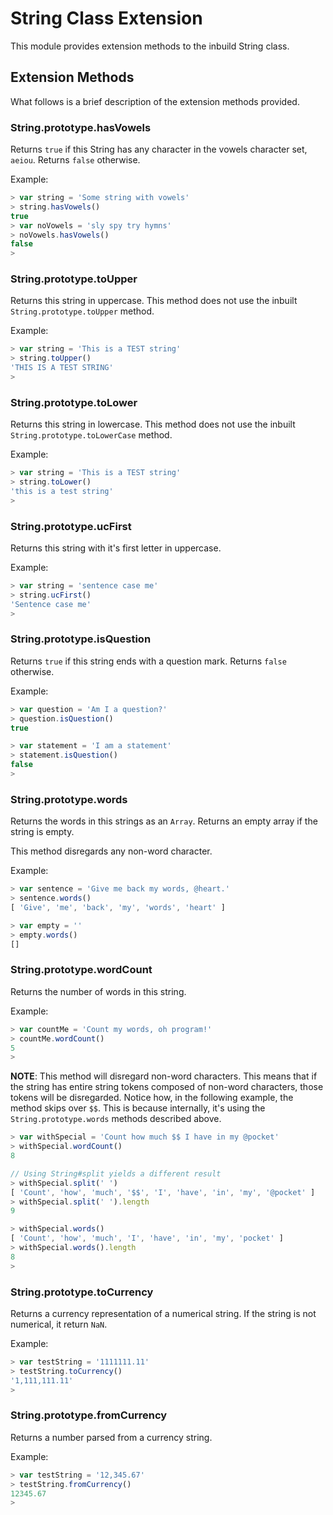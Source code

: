 # String Class Extension

This module provides extension methods to the inbuild String class.

## Extension Methods
What follows is a brief description of the extension methods provided.

### String.prototype.hasVowels
Returns `true` if this String has any character in the vowels character set, `aeiou`.
Returns `false` otherwise.

Example:

```javascript
> var string = 'Some string with vowels'
> string.hasVowels()
true
> var noVowels = 'sly spy try hymns'
> noVowels.hasVowels()
false
>
```
### String.prototype.toUpper
Returns this string in uppercase. This method does not use the inbuilt `String.prototype.toUpper` method.

Example:

```javascript
> var string = 'This is a TEST string'
> string.toUpper()
'THIS IS A TEST STRING'
>
```

### String.prototype.toLower
Returns this string in lowercase. This method does not use the inbuilt `String.prototype.toLowerCase` method.

Example:

```javascript
> var string = 'This is a TEST string'
> string.toLower()
'this is a test string'
>
```

### String.prototype.ucFirst
Returns this string with it's first letter in uppercase.

Example:

```javascript
> var string = 'sentence case me'
> string.ucFirst()
'Sentence case me'
>
```

### String.prototype.isQuestion
Returns `true` if this string ends with a question mark. Returns `false` otherwise.

Example:

```javascript
> var question = 'Am I a question?'
> question.isQuestion()
true

> var statement = 'I am a statement'
> statement.isQuestion()
false
>
```

### String.prototype.words
Returns the words in this strings as an `Array`. Returns an empty array if the string is empty.

This method disregards any non-word character.

Example:

```javascript
> var sentence = 'Give me back my words, @heart.'
> sentence.words()
[ 'Give', 'me', 'back', 'my', 'words', 'heart' ]

> var empty = ''
> empty.words()
[]
```

### String.prototype.wordCount
Returns the number of words in this string.

Example:

```javascript
> var countMe = 'Count my words, oh program!'
> countMe.wordCount()
5
>

```

**NOTE**: This method will disregard non-word characters.
This means that if the string has entire string tokens composed of
non-word characters, those tokens will be disregarded. Notice how,
in the following example, the method skips over `$$`. This is because
internally, it's using the `String.prototype.words` methods described above.

```javascript
> var withSpecial = 'Count how much $$ I have in my @pocket'
> withSpecial.wordCount()
8

// Using String#split yields a different result
> withSpecial.split(' ')
[ 'Count', 'how', 'much', '$$', 'I', 'have', 'in', 'my', '@pocket' ]
> withSpecial.split(' ').length
9

> withSpecial.words()
[ 'Count', 'how', 'much', 'I', 'have', 'in', 'my', 'pocket' ]
> withSpecial.words().length
8
>
```

### String.prototype.toCurrency
Returns a currency representation of a numerical string.
If the string is not numerical, it return `NaN`.

Example:

```javascript
> var testString = '1111111.11'
> testString.toCurrency()
'1,111,111.11'
>
```

### String.prototype.fromCurrency
Returns a number parsed from a currency string.

Example:


```javascript
> var testString = '12,345.67'
> testString.fromCurrency()
12345.67
>
```
